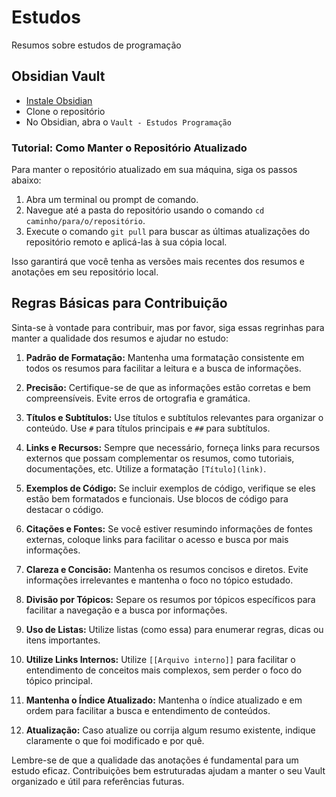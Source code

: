 # Estudos
Resumos sobre estudos de programação

## Obsidian Vault
- [Instale Obsidian](https://obsidian.md/download)
- Clone o repositório
- No Obsidian, abra o `Vault - Estudos Programação`

### Tutorial: Como Manter o Repositório Atualizado

Para manter o repositório atualizado em sua máquina, siga os passos abaixo:

1. Abra um terminal ou prompt de comando.
2. Navegue até a pasta do repositório usando o comando `cd caminho/para/o/repositório`.
3. Execute o comando `git pull` para buscar as últimas atualizações do repositório remoto e aplicá-las à sua cópia local.

Isso garantirá que você tenha as versões mais recentes dos resumos e anotações em seu repositório local.

## Regras Básicas para Contribuição
Sinta-se à vontade para contribuir, mas por favor, siga essas regrinhas para manter a qualidade dos resumos e ajudar no estudo:

1. **Padrão de Formatação:** Mantenha uma formatação consistente em todos os resumos para facilitar a leitura e a busca de informações.

2. **Precisão:** Certifique-se de que as informações estão corretas e bem compreensíveis. Evite erros de ortografia e gramática.

3. **Títulos e Subtítulos:** Use títulos e subtítulos relevantes para organizar o conteúdo. Use `#` para títulos principais e `##` para subtítulos.

4. **Links e Recursos:** Sempre que necessário, forneça links para recursos externos que possam complementar os resumos, como tutoriais, documentações, etc. Utilize a formatação `[Título](link)`.

5. **Exemplos de Código:** Se incluir exemplos de código, verifique se eles estão bem formatados e funcionais. Use blocos de código para destacar o código.

6. **Citações e Fontes:** Se você estiver resumindo informações de fontes externas, coloque links para facilitar o acesso e busca por mais informações.

7. **Clareza e Concisão:** Mantenha os resumos concisos e diretos. Evite informações irrelevantes e mantenha o foco no tópico estudado.

8. **Divisão por Tópicos:** Separe os resumos por tópicos específicos para facilitar a navegação e a busca por informações.

9. **Uso de Listas:** Utilize listas (como essa) para enumerar regras, dicas ou itens importantes.

10. **Utilize Links Internos:** Utilize `[[Arquivo interno]]` para facilitar o entendimento de conceitos mais complexos, sem perder o foco do tópico principal.

11. **Mantenha o Índice Atualizado:** Mantenha o índice atualizado e em ordem para facilitar a busca e entendimento de conteúdos.

12. **Atualização:** Caso atualize ou corrija algum resumo existente, indique claramente o que foi modificado e por quê.

Lembre-se de que a qualidade das anotações é fundamental para um estudo eficaz. Contribuições bem estruturadas ajudam a manter o seu Vault organizado e útil para referências futuras.
